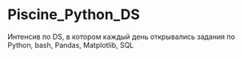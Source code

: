 # Piscine_Python_DS
Интенсив по DS, в котором каждый день открывались задания по Python, bash, Pandas, Matplotlib, SQL
